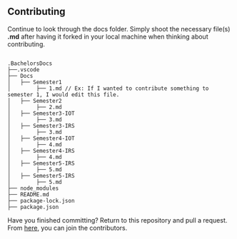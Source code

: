 ## Contributing
Continue to look through the docs folder.
Simply shoot the necessary file(s) **.md** after having it forked in your local machine when thinking about contributing.

``` 

.BachelorsDocs
├──.vscode
├── Docs
│   ├── Semester1
│        ├── 1.md // Ex: If I wanted to contribute something to semester 1, I would edit this file.
│   ├── Semester2
│        ├── 2.md
│   ├── Semester3-IOT
│        ├── 3.md
│   ├── Semester3-IRS
│        ├── 3.md
│   ├── Semester4-IOT
│        ├── 4.md
│   ├── Semester4-IRS
│        ├── 4.md
│   ├── Semester5-IRS
│        ├── 5.md
│   ├── Semester5-IRS
│        ├── 5.md
├── node_modules
├── README.md
├── package-lock.json
├── package.json
```

Have you finished committing? Return to this repository and pull a request.
From [here](contributors.md), you can join the contributors.
